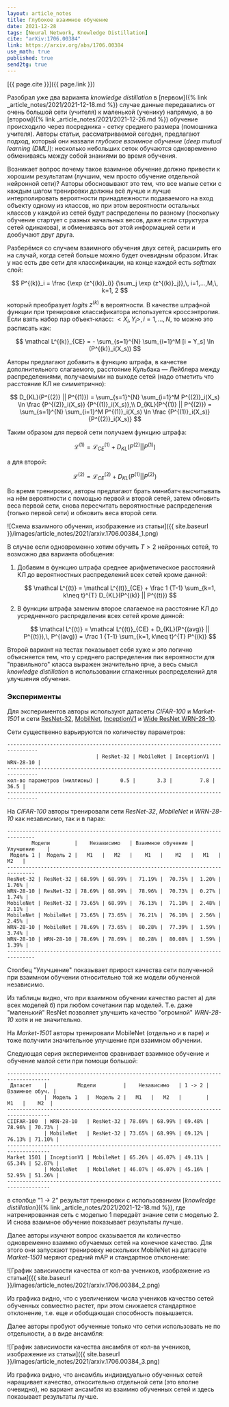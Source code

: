 ```yaml
---
layout: article_notes
title: Глубокое взаимное обучение
date: 2021-12-28
tags: [Neural Network, Knowledge Distillation]
cite: "arXiv:1706.00384"
link: https://arxiv.org/abs/1706.00384
use_math: true
published: true
send2tg: true
---
```

[{{ page.cite }}]({{ page.link }})

Разобрал уже два варианта *knowledge distillation* в [первом]({% link _article_notes/2021/2021-12-18.md %}) случае данные передавались от очень
большой сети (учителя) к маленькой (ученику) напрямую, а во [втором]({% link _article_notes/2021/2021-12-26.md %}) обучение происходило через
посредника - сетку среднего размера (помошника учителя). Авторы статьи, рассматриваемой сегодня, предлагают подход, который они назвали *глубокое
взаимное обучение* (*deep mutual learning (DML)*): несколько небольших сеток обучаются одновременно обмениваясь между собой знаниями во время обучения.

Возникает вопрос почему такое взаимное обучение должно привести к хорошим результатам (лучшим, чем просто обучение отдельной нейронной сети)? Авторы
обосновывают это тем, что все малые сетки с каждым шагом тренировки должны всё лучше и лучше интерполировать вероятности принадлежности подаваемого на
вход объекту одному из классов, но при этом вероятности остальных классов у каждой из сетей будут распределены по разному (поскольку обучение стартует
с разных начальных весов, даже если структура сетей одинакова), и обмениваясь вот этой информацией сети и дообучают друг друга.

<!--more-->

Разберёмся со случаем взаимного обучения двух сетей, расширить его на случай, когда сетей больше можно будет очевидным образом. Итак у нас есть две
сети для классификации, на конце каждой есть *softmax* слой:

$$
P^{(k)}_i = \frac {\exp (z^{(k)}_i)} {\sum_j \exp (z^{(k)}_j)},\, i=1,...,M,\, k=1, 2
$$

который преобразует *logits* $z^{(k)}$ в вероятности. В качестве штрафной функции при тренировке классификатора используется кроссэнтропия. Если взять
набор пар объект-класс: $<X_i, Y_i>, \, i = 1, ..., N$, то можно это расписать как:

$$
\mathcal L^{(k)}_{CE} = - \sum_{s=1}^{N} \sum_{i=1}^M [i = Y_s] \ln (P^{(k)}_i(X_s))
$$

Авторы предлагают добавить в функцию штрафа, в качестве дополнительного слагаемого, расстояние Кульбака — Лейблера между распределениями, получаемыми
на выходе сетей (надо отметить что расстояние КЛ не симметрично):

$$
D_{KL}(P^{(2)} || P^{(1)}) = \sum_{s=1}^{N} \sum_{i=1}^M P^{(2)}_i(X_s) \ln \frac {P^{(2)}_i(X_s)} {P^{(1)}_i(X_s)},\\
D_{KL}(P^{(1)} || P^{(2)}) = \sum_{s=1}^{N} \sum_{i=1}^M P^{(1)}_i(X_s) \ln \frac {P^{(1)}_i(X_s)} {P^{(2)}_i(X_s)}
$$

Таким образом для первой сети получаем функцию штрафа:

$$
\mathcal L^{(1)} = \mathcal L^{(1)}_{CE} + D_{KL}(P^{(2)} || P^{(1)})
$$

а для второй:

$$
\mathcal L^{(2)} = \mathcal L^{(2)}_{CE} + D_{KL}(P^{(1)} || P^{(2)})
$$

Во время тренировки, авторы предлагают брать минибатч высчитывать на нём вероятности с помощью первой и второй сетей, затем обновить веса первой сети,
снова пересчитать вероятностные распределения (только первой сети) и обновить веса второй сети.

![Схема взаимного обучения, изображение из статьи]({{ site.baseurl }}/images/article_notes/2021/arxiv.1706.00384_1.png)

В случае если одновременно хотим обучить $T > 2$ нейронных сетей, то возможно два варианта обобщения:

1. Добавим в функцию штрафа среднее арифметическое расстояний КЛ до вероятностных распределений всех сетей кроме данной:

    $$
    \mathcal L^{(t)} = \mathcal L^{(t)}_{CE} + \frac 1 {T-1} \sum_{k=1, k\neq t}^{T} D_{KL}(P^{(k)} || P^{(t)})
    $$

2. В функции штрафа заменим второе слагаемое на расстояние КЛ до усредненного распределения всех сетей кроме данной:

    $$
    \mathcal L^{(t)} = \mathcal L^{(t)}_{CE} + D_{KL}(P^{(avg)} || P^{(t)}),\, P^{(avg)} = \frac 1 {T-1} \sum_{k=1, k\neq t}^{T} P^{(k)}
    $$

Второй вариант на тестах показывает себя хуже и это логично объясняется тем, что у среднего распределения пик вероятности для "правильного" класса
выражен значительно ярче, а весь смысл *knowledge distillation* в использовании сглаженных распределений для улучшения обучения.


### Эксперименты

Для экспериментов авторы используют датасеты *CIFAR-100* и *Market-1501* и сети [ResNet-32](https://arxiv.org/abs/1512.03385),
[MobilNet](https://arxiv.org/abs/1704.04861), [InceptionV1](https://arxiv.org/abs/1409.4842) и [Wide ResNet WRN-28-10](https://arxiv.org/abs/1605.07146).

Сети существенно варьируются по количеству параметров:


```
--------------------------------------------------------------------------------
                             | ResNet-32 | MobileNet | InceptionV1 | WRN-28-10 |
--------------------------------------------------------------------------------
кол-во параметров (миллионы) |       0.5 |       3.3 |         7.8 |      36.5 |
--------------------------------------------------------------------------------
```

На *CIFAR-100* авторы тренировали сети *ResNet-32*, *MobileNet* и *WRN-28-10* как независимо, так и в парах:

```
-------------------------------------------------------------------------------
        Модели        |    Независимо   | Взаимное обучение |    Улучшение    |
 Модель 1 |  Модель 2 |   М1   |   М2   |    М1   |    М2   |   М1   |   М2   | 
-------------------------------------------------------------------------------
ResNet-32 | ResNet-32 | 68.99% | 68.99% |  71.19% |  70.75% |  1.20% |  1.76% |
WRN-28-10 | ResNet-32 | 78.69% | 68.99% |  78.96% |  70.73% |  0.27% |  1.74% |
MobileNet | ResNet-32 | 73.65% | 68.99% |  76.13% |  71.10% |  2.48% |  2.11% |
MobileNet | MobileNet | 73.65% | 73.65% |  76.21% |  76.10% |  2.56% |  2.45% |
WRN-28-10 | MobileNet | 78.69% | 73.65% |  80.28% |  77.39% |  1.59% |  3.74% |
WRN-28-10 | WRN-28-10 | 78.69% | 78.69% |  80.28% |  80.08% |  1.59% |  1.39% |
-------------------------------------------------------------------------------
```

Столбец "Улучшение" показывает прирост качества сети полученной при взаимном обучении относительно той же модели обученной независимо.

Из таблицы видно, что при взаимном обучении качество растет а) для всех моделей б) при любом сочетании пар моделей. Т.е. даже "маленький" ResNet
позволяет улучшить качество "огромной" *WRN-28-10* хотя и не значительно.

На *Market-1501* авторы тренировали MobileNet (отдельно и в паре) и тоже получили значительное улучшение при взаимном обучении.

Следующая серия экспериментов сравнивает взаимное обучение и обучение малой сети при помощи большой:

```
------------------------------------------------------------------------------------
 Датасет    |          Модели         |    Независимо   | 1 -> 2 |  Взаимное обуч. |
            |  Модель 1   |  Модель 2 |   М1   |   М2   |        |   М1   |    М2  |
------------------------------------------------------------------------------------
CIIFAR-100  | WRN-28-10   | ResNet-32 | 78.69% | 68.99% | 69.48% | 78.96% | 70.73% |
            | MobileNet   | ResNet-32 | 73.65% | 68.99% | 69.12% | 76.13% | 71.10% |
------------------------------------------------------------------------------------
Market 1501 | InceptionV1 | MobileNet | 65.26% | 46.07% | 49.11% | 65.34% | 52.87% |
            | MobileNet   | MobileNet | 46.07% | 46.07% | 45.16% | 52.95% | 51.26% |
------------------------------------------------------------------------------------
```

в столбце "1 -> 2" результат тренировки с использованием [*knowledge distillation*]({% link _article_notes/2021/2021-12-18.md %}), где натренированная
сеть с моделью 1 передаёт знание сети с моделью 2. И снова взаимное обучение показывает результаты лучше.

Далее авторы изучают вопрос сказывается ли количество одновременно взаимно обучаемых сетей на конечное качество. Для этого они запускают тренировку
нескольких MobileNet на датасете *Market-1501* меряют средний mAP и стандартное отклонение:

![График зависимости качества от кол-ва учеников, изображение из статьи]({{ site.baseurl }}/images/article_notes/2021/arxiv.1706.00384_2.png)

Из графика видно, что с увеличением числа учеников качество сетей обученных совместно растет, при этом снижается стандартное отклонение, т.е. еще и
обобщающая способность повышается.

Далее авторы пробуют обученные только что сетки использовать не по отдельности, а в виде ансамбля:

![График зависимости качества ансамбля от кол-ва учеников, изображение из статьи]({{ site.baseurl }}/images/article_notes/2021/arxiv.1706.00384_3.png)

Из графика видно, что ансамбль индивидуально обученных сетей наращивает качество, относительно отдельной сети (это вполне очевидно), но вариант
ансамбля из взаимно обученных сетей и здесь показывает результаты лучше.